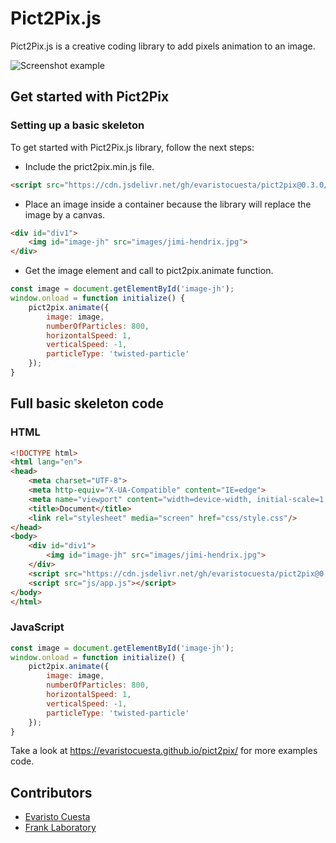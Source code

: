 # Pict2Pix.js
Pict2Pix.js is a creative coding library to add pixels animation to an image.

![Screenshot example](./resources/pict2pix.gif)

## Get started with Pict2Pix

### Setting up a basic skeleton
To get started with Pict2Pix.js library, follow the next steps:
- Include the prict2pix.min.js file.
```html
<script src="https://cdn.jsdelivr.net/gh/evaristocuesta/pict2pix@0.3.0/dist/pict2pix.min.js"></script>
```
- Place an image inside a container because the library will replace the image by a canvas.
```html
<div id="div1">
    <img id="image-jh" src="images/jimi-hendrix.jpg">
</div>
```
- Get the image element and call to pict2pix.animate function.
```javascript
const image = document.getElementById('image-jh');
window.onload = function initialize() {
    pict2pix.animate({
        image: image,
        numberOfParticles: 800,
        horizontalSpeed: 1,
        verticalSpeed: -1,
        particleType: 'twisted-particle'
    });
}
```

## Full basic skeleton code

### HTML

```html
<!DOCTYPE html>
<html lang="en">
<head>
    <meta charset="UTF-8">
    <meta http-equiv="X-UA-Compatible" content="IE=edge">
    <meta name="viewport" content="width=device-width, initial-scale=1.0">
    <title>Document</title>
    <link rel="stylesheet" media="screen" href="css/style.css"/>
</head>
<body>
    <div id="div1">
        <img id="image-jh" src="images/jimi-hendrix.jpg">
    </div>
    <script src="https://cdn.jsdelivr.net/gh/evaristocuesta/pict2pix@0.3.0/dist/pict2pix.min.js"></script>
    <script src="js/app.js"></script>
</body>
</html>
```

### JavaScript
```javascript
const image = document.getElementById('image-jh');
window.onload = function initialize() {
    pict2pix.animate({
        image: image,
        numberOfParticles: 800,
        horizontalSpeed: 1,
        verticalSpeed: -1,
        particleType: 'twisted-particle'
    });
}
```

Take a look at https://evaristocuesta.github.io/pict2pix/ for more examples code.

## Contributors
- [Evaristo Cuesta](https://evaristocuesta.com)
- [Frank Laboratory](https://www.youtube.com/c/Frankslaboratory/)
